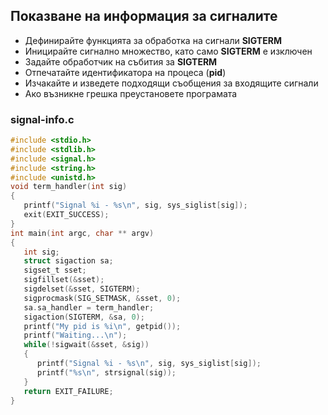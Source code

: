 ## Показване на информация за сигналите

- Дефинирайте функцията за обработка на сигнали **SIGTERM**
- Иницирайте сигнално множество, като само **SIGTERM** е изключен
- Задайте обработчик на събития за **SIGTERM**
- Отпечатайте идентификатора на процеса (**pid**)
- Изчакайте и изведете подходящи съобщения за входящите сигнали
- Ако възникне грешка преустановете програмата

### signal-info.c
```c
#include <stdio.h>
#include <stdlib.h>
#include <signal.h>
#include <string.h>
#include <unistd.h>
void term_handler(int sig) 
{
   printf("Signal %i - %s\n", sig, sys_siglist[sig]);
   exit(EXIT_SUCCESS);
}
int main(int argc, char ** argv) 
{
   int sig;
   struct sigaction sa;
   sigset_t sset;
   sigfillset(&sset);
   sigdelset(&sset, SIGTERM);
   sigprocmask(SIG_SETMASK, &sset, 0);
   sa.sa_handler = term_handler;
   sigaction(SIGTERM, &sa, 0);
   printf("My pid is %i\n", getpid());
   printf("Waiting...\n");
   while(!sigwait(&sset, &sig)) 
   {
      printf("Signal %i - %s\n", sig, sys_siglist[sig]);
      printf("%s\n", strsignal(sig));
   }
   return EXIT_FAILURE;
}
```